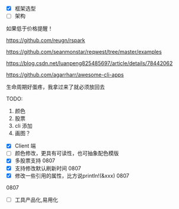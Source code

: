# 

- [x] 框架选型
- [ ] 架构

如果低于价格提醒！

https://github.com/reugn/rspark

https://github.com/seanmonstar/reqwest/tree/master/examples

https://blog.csdn.net/luanpeng825485697/article/details/78442062

https://github.com/agarrharr/awesome-cli-apps

生命周期好蛋疼，我拿过来了就必须放回去

TODO: 
1. 颜色
2. 股票
3. cli 添加
4. 画图？

- [x] Client 端
- [ ] 颜色修改，更具有可读性，也可抽象配色模版
- [x] 多股票支持 0807
- [x] 支持修改默认刷新时间 0807
- [x] 修改一些引用的属性，比方说println!(&xxx) 0807

0807

- [ ] 工具产品化,易用化
